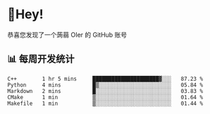 # 👋Hey!
恭喜您发现了一个蒟蒻 OIer 的 GitHub 账号

## 📊 每周开发统计
<!--START_SECTION:waka-->
```text
C++        1 hr 5 mins     █████████████████████▓░░░   87.23 % 
Python     4 mins          █▒░░░░░░░░░░░░░░░░░░░░░░░   05.84 % 
Markdown   2 mins          █░░░░░░░░░░░░░░░░░░░░░░░░   03.83 % 
CMake      1 min           ▒░░░░░░░░░░░░░░░░░░░░░░░░   01.64 % 
Makefile   1 min           ▒░░░░░░░░░░░░░░░░░░░░░░░░   01.44 % 
```
<!--END_SECTION:waka-->
